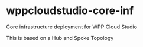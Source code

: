 # wppcloudstudio-core-inf
Core infrastructure deployment for WPP Cloud Studio

This is based on a Hub and Spoke Topology
